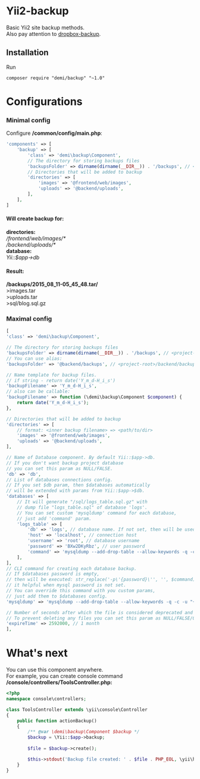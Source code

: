 Yii2-backup
===================
Basic Yii2 site backup methods.<br />
Also pay attention to [dropbox-backup](https://github.com/demisang/yii2-dropbox-backup).

Installation
---
Run
```code
composer require "demi/backup" "~1.0"
```

# Configurations

### Minimal config

Configure **/common/config/main.php**:
```php
'components' => [
    'backup' => [
        'class' => 'demi\backup\Component',
        // The directory for storing backups files
        'backupsFolder' => dirname(dirname(__DIR__)) . '/backups', // <project-root>/backups
        // Directories that will be added to backup
        'directories' => [
            'images' => '@frontend/web/images',
            'uploads' => '@backend/uploads',
        ],
    ],
]
```

#### Will create backup for:
**directories:**<br />
_/frontend/web/images/\*_<br />
_/backend/uploads/\*_<br />
**database:**<br />
_Yii::$app->db_

#### Result:
**/backups/2015_08_11-05_45\_48.tar/**<br />
\>images.tar<br />
\>uploads.tar<br />
\>sql/blog.sql.gz


### Maximal config

```php
[
'class' => 'demi\backup\Component',

// The directory for storing backups files
'backupsFolder' => dirname(dirname(__DIR__)) . '/backups', // <project-root>/backups
// You can use alias:
'backupsFolder' => '@backend/backups', // <project-root>/backend/backups

// Name template for backup files.
// if string - return date('Y_m_d-H_i_s')
'backupFilename' => 'Y_m_d-H_i_s',
// also can be callable:
'backupFilename' => function (\demi\backup\Component $component) {
    return date('Y_m_d-H_i_s');
},

// Directories that will be added to backup
'directories' => [
    // format: <inner backup filename> => <path/to/dir>
    'images' => '@frontend/web/images',
    'uploads' => '@backend/uploads',
],

// Name of Database component. By default Yii::$app->db.
// If you don't want backup project database
// you can set this param as NULL/FALSE.
'db' => 'db',
// List of databases connections config.
// If you set $db param, then $databases automatically
// will be extended with params from Yii::$app->$db.
'databases' => [
    // It will generate "/sql/logs_table.sql.gz" with 
    // dump file "logs_table.sql" of database 'logs'.
    // You can set custom 'mysqldump' command for each database,
    // just add 'command' param.
    'logs_table' => [
        'db' => 'logs', // database name. If not set, then will be used key 'logs_table'
        'host' => 'localhost', // connection host
        'username' => 'root', // database username
        'password' => 'BXw2DKyRbz', // user password
        'command' => 'mysqldump --add-drop-table --allow-keywords -q -c -u "{username}" -h "{host}" -p\'{password}\' {db} | gzip -9', // custom `mysqldump` command
    ],
],
// CLI command for creating each database backup.
// If $databases password is empty,
// then will be executed: str_replace('-p\'{password}\'', '', $command);
// it helpful when mysql password is not set.
// You can override this command with you custom params,
// just add them to $databases config.
'mysqldump' => 'mysqldump --add-drop-table --allow-keywords -q -c -u "{username}" -h "{host}" -p\'{password}\' {db} | gzip -9',

// Number of seconds after which the file is considered deprecated and will be deleted.
// To prevent deleting any files you can set this param as NULL/FALSE/0.
'expireTime' => 2592000, // 1 month
],
```

# What's next

You can use this component anywhere.<br />
For example, you can create console command<br />
**/console/controllers/ToolsController.php:**
```php
<?php
namespace console\controllers;

class ToolsController extends \yii\console\Controller
{
    public function actionBackup()
    {
        /** @var \demi\backup\Component $backup */
        $backup = \Yii::$app->backup;
        
        $file = $backup->create();

        $this->stdout('Backup file created: ' . $file . PHP_EOL, \yii\helpers\Console::FG_GREEN);
    }
} 
```
